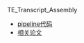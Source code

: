 TE_Transcript_Assembly
- [pipeline代码](https://epigenome.wustl.edu/TE_Transcript_Assembly/tool.html)
- [相关论文](https://www.cell.com/cell/fulltext/S0092-8674(21)01104-1)
